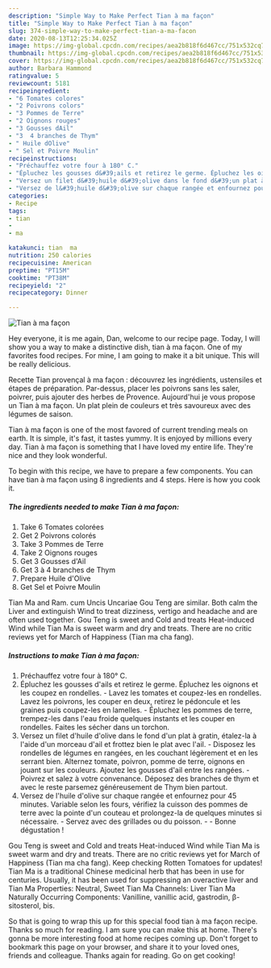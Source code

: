 ```yaml
---
description: "Simple Way to Make Perfect Tian à ma façon"
title: "Simple Way to Make Perfect Tian à ma façon"
slug: 374-simple-way-to-make-perfect-tian-a-ma-facon
date: 2020-08-13T12:25:34.025Z
image: https://img-global.cpcdn.com/recipes/aea2b818f6d467cc/751x532cq70/tian-a-ma-facon-photo-principale-de-la-recette.jpg
thumbnail: https://img-global.cpcdn.com/recipes/aea2b818f6d467cc/751x532cq70/tian-a-ma-facon-photo-principale-de-la-recette.jpg
cover: https://img-global.cpcdn.com/recipes/aea2b818f6d467cc/751x532cq70/tian-a-ma-facon-photo-principale-de-la-recette.jpg
author: Barbara Hammond
ratingvalue: 5
reviewcount: 5181
recipeingredient:
- "6 Tomates colores"
- "2 Poivrons colors"
- "3 Pommes de Terre"
- "2 Oignons rouges"
- "3 Gousses dAil"
- "3  4 branches de Thym"
- " Huile dOlive"
- " Sel et Poivre Moulin"
recipeinstructions:
- "Préchauffez votre four à 180° C."
- "Épluchez les gousses d&#39;ails et retirez le germe. Épluchez les oignons et les coupez en rondelles. Lavez les tomates et coupez-les en rondelles. Lavez les poivrons, les couper en deux, retirez le pédoncule et les graines puis coupez-les en lamelles. Épluchez les pommes de terre, trempez-les dans l&#39;eau froide quelques instants et les couper en rondelles. Faites les sécher dans un torchon."
- "Versez un filet d&#39;huile d&#39;olive dans le fond d&#39;un plat à gratin, étalez-la à l&#39;aide d&#39;un morceau d&#39;ail et frottez bien le plat avec l&#39;ail. Disposez les rondelles de légumes en rangées, en les couchant légèrement et en les serrant bien. Alternez tomate, poivron, pomme de terre, oignons en jouant sur les couleurs. Ajoutez les gousses d&#39;ail entre les rangées. Poivrez et salez à votre convenance. Déposez des branches de thym et avec le reste parsemez généreusement de Thym bien partout."
- "Versez de l&#39;huile d&#39;olive sur chaque rangée et enfournez pour 45 minutes. Variable selon les fours, vérifiez la cuisson des pommes de terre avec la pointe d&#39;un couteau et prolongez-la de quelques minutes si nécessaire. Servez avec des grillades ou du poisson.  Bonne dégustation !"
categories:
- Recipe
tags:
- tian
- 
- ma

katakunci: tian  ma 
nutrition: 250 calories
recipecuisine: American
preptime: "PT15M"
cooktime: "PT38M"
recipeyield: "2"
recipecategory: Dinner

---
```



![Tian à ma façon](https://img-global.cpcdn.com/recipes/aea2b818f6d467cc/751x532cq70/tian-a-ma-facon-photo-principale-de-la-recette.jpg)

Hey everyone, it is me again, Dan, welcome to our recipe page. Today, I will show you a way to make a distinctive dish, tian à ma façon. One of my favorites food recipes. For mine, I am going to make it a bit unique. This will be really delicious.

Recette Tian provençal à ma façon : découvrez les ingrédients, ustensiles et étapes de préparation. Par-dessus, placer les poivrons sans les saler, poivrer, puis ajouter des herbes de Provence. Aujourd&#39;hui je vous propose un Tian à ma façon. Un plat plein de couleurs et très savoureux avec des légumes de saison.

Tian à ma façon is one of the most favored of current trending meals on earth. It is simple, it's fast, it tastes yummy. It is enjoyed by millions every day. Tian à ma façon is something that I have loved my entire life. They're nice and they look wonderful.


To begin with this recipe, we have to prepare a few components. You can have tian à ma façon using 8 ingredients and 4 steps. Here is how you cook it.

<!--inarticleads1-->

##### The ingredients needed to make Tian à ma façon:

1. Take 6 Tomates colorées
1. Get 2 Poivrons colorés
1. Take 3 Pommes de Terre
1. Take 2 Oignons rouges
1. Get 3 Gousses d&#39;Ail
1. Get 3 à 4 branches de Thym
1. Prepare  Huile d&#39;Olive
1. Get  Sel et Poivre Moulin


Tian Ma and Ram. cum Uncis Uncariae Gou Teng are similar. Both calm the Liver and extinguish Wind to treat dizziness, vertigo and headache and are often used together. Gou Teng is sweet and Cold and treats Heat-induced Wind while Tian Ma is sweet warm and dry and treats. There are no critic reviews yet for March of Happiness (Tian ma cha fang). 

<!--inarticleads2-->

##### Instructions to make Tian à ma façon:

1. Préchauffez votre four à 180° C.
1. Épluchez les gousses d&#39;ails et retirez le germe. Épluchez les oignons et les coupez en rondelles. - Lavez les tomates et coupez-les en rondelles. Lavez les poivrons, les couper en deux, retirez le pédoncule et les graines puis coupez-les en lamelles. - Épluchez les pommes de terre, trempez-les dans l&#39;eau froide quelques instants et les couper en rondelles. Faites les sécher dans un torchon.
1. Versez un filet d&#39;huile d&#39;olive dans le fond d&#39;un plat à gratin, étalez-la à l&#39;aide d&#39;un morceau d&#39;ail et frottez bien le plat avec l&#39;ail. - Disposez les rondelles de légumes en rangées, en les couchant légèrement et en les serrant bien. Alternez tomate, poivron, pomme de terre, oignons en jouant sur les couleurs. Ajoutez les gousses d&#39;ail entre les rangées. - Poivrez et salez à votre convenance. Déposez des branches de thym et avec le reste parsemez généreusement de Thym bien partout.
1. Versez de l&#39;huile d&#39;olive sur chaque rangée et enfournez pour 45 minutes. Variable selon les fours, vérifiez la cuisson des pommes de terre avec la pointe d&#39;un couteau et prolongez-la de quelques minutes si nécessaire. - Servez avec des grillades ou du poisson. -  - Bonne dégustation !


Gou Teng is sweet and Cold and treats Heat-induced Wind while Tian Ma is sweet warm and dry and treats. There are no critic reviews yet for March of Happiness (Tian ma cha fang). Keep checking Rotten Tomatoes for updates! Tian Ma is a traditional Chinese medicinal herb that has been in use for centuries. Usually, it has been used for suppressing an overactive liver and Tian Ma Properties: Neutral, Sweet Tian Ma Channels: Liver Tian Ma Naturally Occurring Components: Vanilline, vanillic acid, gastrodin, β-sitosterol, bis. 

So that is going to wrap this up for this special food tian à ma façon recipe. Thanks so much for reading. I am sure you can make this at home. There's gonna be more interesting food at home recipes coming up. Don't forget to bookmark this page on your browser, and share it to your loved ones, friends and colleague. Thanks again for reading. Go on get cooking!
